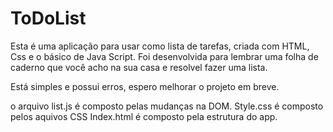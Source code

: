 # ToDoList
Esta é uma aplicação para usar como lista de tarefas, criada com HTML, Css e o básico de Java Script.
Foi desenvolvida para lembrar uma folha de caderno que você acho na sua casa e resolvel fazer uma lista.

Está simples e possui erros, espero melhorar o projeto em breve.

o arquivo list.js é composto pelas mudanças na DOM.
Style.css é composto pelos aquivos CSS
Index.html é composto pela estrutura do app.

